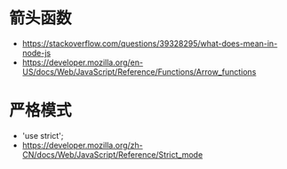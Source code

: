 # 箭头函数
 - https://stackoverflow.com/questions/39328295/what-does-mean-in-node-js
 - https://developer.mozilla.org/en-US/docs/Web/JavaScript/Reference/Functions/Arrow_functions
 
# 严格模式
 - 'use strict';
 - https://developer.mozilla.org/zh-CN/docs/Web/JavaScript/Reference/Strict_mode
 	 